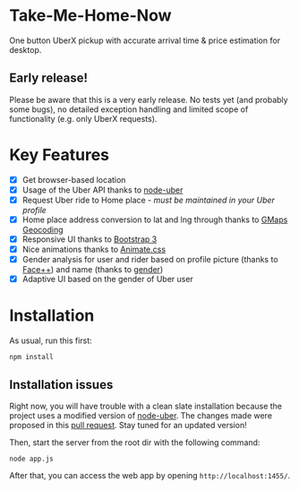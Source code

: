# Take-Me-Home-Now
One button UberX pickup with accurate arrival time &amp; price estimation for desktop.

## Early release!
Please be aware that this is a very early release. No tests yet (and probably some bugs), no detailed exception handling and limited scope of functionality (e.g. only UberX requests).

# Key Features
- [x] Get browser-based location
- [x] Usage of the Uber API thanks to [node-uber](https://github.com/shernshiou/node-uber)
- [x] Request Uber ride to Home place - *must be maintained in your Uber profile*
- [x] Home place address conversion to lat and lng through thanks to [GMaps Geocoding](https://developers.google.com/maps/documentation/javascript/geocoding)
- [x] Responsive UI thanks to [Bootstrap 3](http://getbootstrap.com/)
- [x] Nice animations thanks to [Animate.css](https://daneden.github.io/animate.css/)
- [x] Gender analysis for user and rider based on profile picture (thanks to [Face++](https://market.mashape.com/faceplusplus/faceplusplus-face-detection)) and name (thanks to [gender](https://www.npmjs.com/package/gender))
- [x] Adaptive UI based on the gender of Uber user

# Installation
As usual, run this first:
```
npm install
```

## Installation issues
Right now, you will have trouble with a clean slate installation because the project uses a modified version of [node-uber](https://github.com/shernshiou/node-uber). The changes made were proposed in this [pull request](https://github.com/shernshiou/node-uber/pull/13).
Stay tuned for an updated version!

Then, start the server from the root dir with the following command:
```
node app.js
```

After that, you can access the web app by opening ``http://localhost:1455/``.
